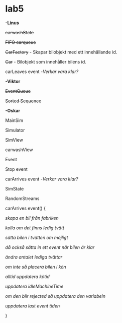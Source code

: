 # lab5

<b>-Linus</b>

<strike>carwashState</strike> 

<strike>FIFO carqueue</strike>

<strike>CarFactory</strike> - Skapar bilobjekt med ett innehållande id.

<strike>Car</strike> - Bilobjekt som innehåller bilens id.

carLeaves event -<i>Verkar vara klar?</i> 

<b>-Viktor</b>

<strike>EventQueue</strike>

<strike>Sorted Sequence</strike>

<b>-Oskar</b>



MainSim

Simulator

SimView

carwashView

Event 

Stop event 



carArrives event -<i>Verkar vara klar?</i>

SimState 


RandomStreams 




carArrives event()
{
<i>

  skapa en bil från fabriken
  
  kolla om det finns ledig tvätt
  
  sätta bilen i tvätten om möjligt
  
  då också sätta in ett event när bilen är klar
  
  ändra antalet lediga tvättar
  
  om inte så placera bilen i kön
  
  alltid uppdatera kötid
  
  uppdatera idleMachineTime
  
  om den blir rejected så uppdatera den variabeln
  
  uppdatera last event tiden</i>
  
}
